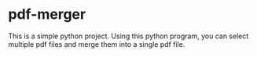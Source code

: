 # pdf-merger
This is a simple python project. Using this python program, you can select multiple pdf files and merge them into a single pdf file.
